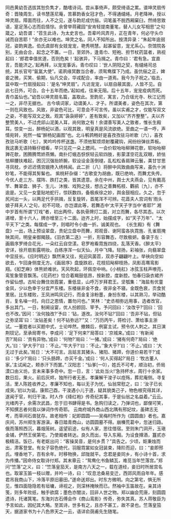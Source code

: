<!-- { "loadSidebar": true } -->
同邑黄幼吾选拔其恕负隽才，酷嗜诗词。尝从事倚声，颇受绮语之累。谱坤灵扇传奇：晋陵周生，读书慧莲尼庵，苦慕韵香女冠才色，不得通缱绻。月老降神，授以坤灵扇。障面而往，人不之见，遂与韵尼成伉俪。词笔虽不脱西厢窠臼，然绮思致语，寔足荡心志而启情悰。余曾举蒋藏园“安肯轻提南董笔，替人儿女写相思”之句箴之，幼吾谓：“苕生此诗，为太史言也。吾辈吟风弄月，正在青年，何必守头巾诫而自苦耶！”余亦无以难也。坤灵之名，同人不知所出。按清异录：“朱起年逾弱冠，姿韵爽逸。伯氏虞部有女妓宠宠，艳秀明慧。起甚留意，宠尤系心。奈馆院各别，无由会合，起念之不置。一日，至郊外，逢青巾、短袍、担节杖药篮者，熟视起曰：‘郎君幸值贫道，否则危矣！’起骇异，下马揖之。青巾曰：‘君有急。宜直言，吾能济之。’起再拜，以宠宠事诉。青巾叹曰：‘世人阴阳之契，有缱绻司总统，其长官号“氤氲大使”。诺夙缘冥数当合者，须鸳鸯牒下乃成。虽伉俪之正，婢妾之微，买笑、偷期，仙凡交会，华戎配合，率由一道焉。我今为子祝之。’临去，篮中取一竹扇授起曰：‘是名“坤灵扇”。凡访宠宠，以扇自蔽其面，人皆不见。自此七日外，可合。合十五年而绝。’起如戒，往来无阻。后十五年，宠宠疫病而死。青巾盖仙也。”幼吾以坤灵扇名篇，盖取此。至韵尼，寓言，乃合瑶光寺、秋江记而一之，非尽无据也。
古今填词家，动谓美人、才子。所谓美者，姿色在其次，第一则在风致也。风致，非姿色可比，可意会不可言传。虽以实甫之才，仅能写双文之姿，不能写双文之致。观其“袅袅婷婷”，差有致矣，又加以“齐齐整整”。夫以齐整赞美人，不过虎邱山泥美人耳，尚何致之有！余谓善写美人之致者，惟长生殿耳。惊变一出，醉杨妃以酒，以观其致，明皇真是风流欲绝。至曲之一语一呼，声情宛转，宛然一幅“醉杨妃画图”也。北斗鹌鹑畅好是喜孜孜驻马听歌〔六〕，喜孜孜驻马听歌〔七〕，笑吟吟传杯送盏。不须他絮烦烦射覆藏钩，闹纷纷弹丝弄板。我这裹无语持觞仔细看，早只见花一朵上腮间。一会价软咍咍柳亸花欹，软咍咍柳亸花欹，困腾腾莺娇燕懒。南扑灯蛾态恹恹轻云软四肢，影蒙漾空花乱双眼，娇怯怯柳腰扶难起，困沉沉强抬娇腕，软设设金莲倒褪，乱松松香肩亸云鬟，美甘甘思寻凤枕，步迟迟倩宫娥搀入绣帏闻。此二折〔八〕将醉中风致曲曲写来，虽仇十洲妙笔，不能得其髣髴也。
紫桃轩杂缀：“古歌变为胡曲，既已绝响，而舞尤失传。今优人走三方、摆阵、跌打之类，皆其遗意。余在中州，舆士大夫燕会，见有戴高竿、舞翠盘、狮子、生儿、沐猴、戏狗之技，想古之善舞柘枝、鸜鹆〔九〕，亦不逾是。又见一女童贴地蛇行，惊跃数四，备极疾徐之妙，舆金鼓相应。久之，忽于尻间出一头，以两足代手拱揖，反复旋转，首尾浑不可辨。花蕋夫人宫词有‘雨头娘子拜夫人’之句，初不可晓，亦岂谓此等，若舞态中‘太平天子字当中’者耶?”
湘中岁首有所谓“灯戏”者，初出两伶，各执骨牌灯二面，对立而舞，各尽其态。以次递增，至十六人，牌亦增至三十二面。迨齐上时，始摆成字，如“天子万年”、“太平天下”之类。每摆成一字，则唱时令小曲一折。诚美观也。
《长生殿》有《舞盘》一出，场上预设翠盘，贵妃立盘中而舞，郑观音、谢阿蛮各执霓旌、孔雀扇掩映其间，明皇亲御羯鼓。《羽衣第二迭》一折，形容舞态，尽致极妍。备录于左：画眉序罗绮合花光，一朵红云自空漾。皂罗袍看霓旌四绕，乱落天香。《醉太平》安详，徐开扇影露明妆。白练序浑一似天仙，月中飞降。轻扬，彩袖张，向翡翠盘中显技长。《应时明近》飘然来又往，宛迎风菌苕，双赤子翩翩叶上。举袂向空如欲去，乍回身侧度无方。《画层序》盘旋跌宕，花枝招飐柳枝扬，凤影高骞鸾影翔。《抝芝麻》体熊娇难状。天风吹起，环佩空中响。《小桃舡》冰弦玉柱声嘹亮，鸾笙象管音飘荡。《花药栏》恰合着羯鼓低昂，按新腔，度新腔。怕春归袅衣裙齐作留仙想。古轮台舞住敛霞裳，重低显，山呼万岁拜君王。坚瓠集：“海盐有优童金凤，少以色幸于分宜严东楼。东楼昼非金不食，夜非金不寝。金既色衰，页食贫里居。比东楼败，王凤洲鸣凤记行，而金复涂粉墨，身扮东楼，以其熟习，举动酷肖，复名噪一时。向日之恩情，置勿问也。”
笑林：“史丞相弥远用事，选者改官，多出其门。一日，制阃设宴，优人扮颜回、宰予。予问回曰：‘汝改乎?’回曰：‘回也不改。’因问：‘汝何独改?’予曰：‘钻，遂改。汝何不钻?’回曰：‘吾非不钻，但钻之弥坚耳’曰：‘汝钻差矣！何不钻弥远?’”又：“万历丙午，蒋检讨、萧给事主浙试。一董姓者以买题中式，士论哗然。撤棘后，例宴主试，预令优人刺之。其日演荆钗记，至承局寄书，李成问：‘足下何来?’局答曰：‘京城来。’成曰：‘有新闻否?’局曰：‘贡有异物。’成曰：‘何物?’局曰：‘一猪。’成曰：‘猪有何奇?’局曰：‘绝大。’曰：‘驴大乎?’曰：‘不止。’‘牛大乎?’曰：‘不止。’‘象大乎?’曰：‘不止。’成曰：‘大无过于此矣。’局日：‘大不可言。且姑言其猪头、猪阳、猪蹄，你道价易若干?’成曰：‘多少?’局曰：‘只头肠蹄，亦买千金。’成曰：‘何人买得起?’局日：‘牧古董人家。’主试闻之，颊赤汗下而罢。”
汉阳志：“仙爹[一0〕，姓氏不可考，顺治初，侨局漠口由义坊，言未来事多奇中。忽一日，言：‘此处当火!’急持杯水，周行十余家。数日后，果火。前后灰烬，独所行者无恙。孝廉解干浚子以痘殇，葬尼庵侧。寻复活，里人陈姓收养之。孝廉不知也，每以无子为忧。仙翁常慰之，曰：‘汝子已长成突。’初以为诞。康熙己酉，干浚遇小儿于道，疑其貌类己子，物色根究得其详，遂闻于官，判归干浚。时人作《绛红袍》传奇纪其事，于是仙翁之名益着。”云云。光绪丙子，余需次武昌，忽于旧书肆得是书。急购归读之，乃弹词也，鄙俚可笑，不知撰志者何竟以弹词作传奇耶。
 云南府城外商山西北隅有邢妃坟，虽碑志无考，而草间石兽犹存。故老相传：妃即圆圆——吴梅村所作为《圆圆曲》者也。嘉庆间，苏州郑生客游滇，春日踏青商山，访圆圆墓不得。崩榛荒葛中，忽迷归路。俄而落照西沉，暮烟笼树。遥望前途，似有人家，思往借宿。至则朱门洞开，玉瑱金铺，俨然王侯第宅。乃使阍者转达。良久而出，导入东厢。为设食撙酒，簋贰亦极精洁。饭已，有老妪出问：“客操吴音，是何乡贯？”具告之。少顷，妪秉烛而出，肃客登堂。有女子容色绝代，羽服霓裳如女冠装束，降阶而迎，曰：“妾即邢氏。埋香地下，百有余年。时移物换，邱陇就平。念君是妾同乡，有小诗十首，求为传播。”因命侍女取诗付郑。其末章云：“鸳鸯化书鱼鳞瓦，难觅当年竺落宫。”郑问“竺落”之义，曰：“竺落皇笳天，是南方八天之一，载在道经，妾旧时所居宫名也。取翠玉笛一枝以赠，并吟一诗，曰：“叹息沧桑易变迁，西郊风雨自年年。感君吊我商山下，冷落平原旧墓田。”遂命送郑出。时东方微明。向之第宅，惧无所见，惟四面隐隐若有垣墉，谛视之，则深林掩映而已。然袖中玉笛故在。亲其诗笺，则多年败纸，触手欲腐；墨色亦闇淡，回非人世之物。郑以幽会荒唐，刻圆圆遗诗，托诸箕笔。东海刘古石傅会作《商山鸾影》传奇，弥失其真。苏人蒋敬臣为予言如此，因纪其大略。至其诗，世多有之，且亦不甚工，故不录也。竺落皇笳天，据道家书为十八色界天之一云，语详俞荫甫先生随笔。

